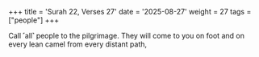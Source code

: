 +++
title = 'Surah 22, Verses 27'
date = '2025-08-27'
weight = 27
tags = ["people"]
+++

Call ˹all˺ people to the pilgrimage. They will come to you on foot and on every lean camel from every distant path,